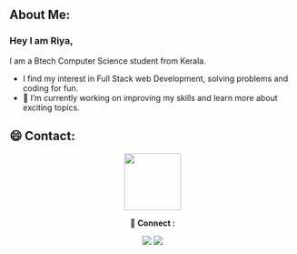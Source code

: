 

<!--
**riya461/riya461** is a ✨ _special_ ✨ repository because its `README.md` (this file) appears on your GitHub profile.

Here are some ideas to get you started:

- 🔭 I’m currently working on ...
- 🌱 I’m currently learning ...
- 👯 I’m looking to collaborate on ...
- 🤔 I’m looking for help with ...
- 💬 Ask me about ...
- 📫 How to reach me: ...
- 😄 Pronouns: ...
- ⚡ Fun fact: ...
-->




  ## About Me:
  ### Hey I am Riya,
  <p>
      I am a Btech Computer Science student from Kerala. 
  </p>
  
  - I find my interest in Full Stack web Development,  solving problems and coding for fun.
  - 🔭 I’m currently working on improving my skills and learn more about exciting topics.
  
  
   

 ## 😄 Contact:
    
     
<div id="header" align="center">
  <img src="https://media.giphy.com/media/iIGT8Y1rOYhBpdHh1C/giphy.gif" width="100"/>

🤝 **Connect :**  
<div>
<a href="mailto:riyasabures@gmail.com">
<img src="https://img.shields.io/badge/Riya_Sabu-D14836?&style=for-the-badge&logo=Gmail&logoColor=white" ></a>   <a href="https://www.linkedin.com/in/riya-sabu-aa2177229/"><img src="https://img.shields.io/badge/Riya_Sabu-%230077B5.svg?&style=for-the-badge&logo=linkedin&logoColor=white" ></a> 

</div>


  
